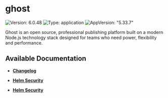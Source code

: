 # ghost

![Version: 6.0.48](https://img.shields.io/badge/Version-6.0.48-informational?style=flat-square) ![Type: application](https://img.shields.io/badge/Type-application-informational?style=flat-square) ![AppVersion: "5.33.7"](https://img.shields.io/badge/AppVersion-"5.33.7"-informational?style=flat-square)

Ghost is an open source, professional publishing platform built on a modern Node.js technology stack designed for teams who need power, flexibility and performance.

## Available Documentation

- [**Changelog**](CHANGELOG)

- [**Helm Security**](container-security)

- [**Helm Security**](helm-security)

